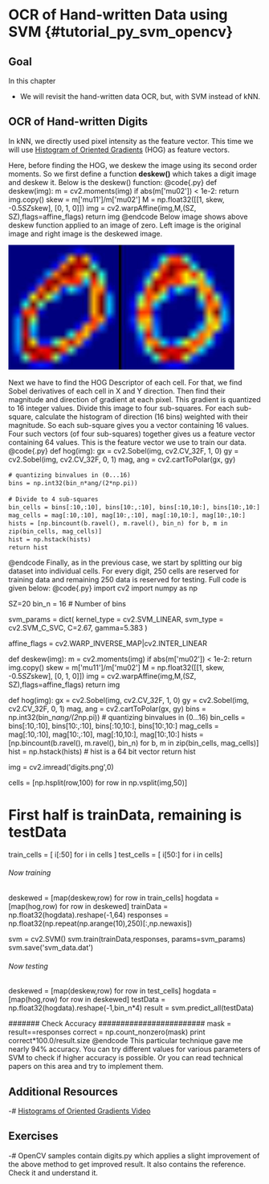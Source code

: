 OCR of Hand-written Data using SVM {#tutorial_py_svm_opencv}
==================================

Goal
----

In this chapter

-   We will revisit the hand-written data OCR, but, with SVM instead of kNN.

OCR of Hand-written Digits
--------------------------

In kNN, we directly used pixel intensity as the feature vector. This time we will use [Histogram of
Oriented Gradients](http://en.wikipedia.org/wiki/Histogram_of_oriented_gradients) (HOG) as feature
vectors.

Here, before finding the HOG, we deskew the image using its second order moments. So we first define
a function **deskew()** which takes a digit image and deskew it. Below is the deskew() function:
@code{.py}
def deskew(img):
    m = cv2.moments(img)
    if abs(m['mu02']) < 1e-2:
        return img.copy()
    skew = m['mu11']/m['mu02']
    M = np.float32([[1, skew, -0.5*SZ*skew], [0, 1, 0]])
    img = cv2.warpAffine(img,M,(SZ, SZ),flags=affine_flags)
    return img
@endcode
Below image shows above deskew function applied to an image of zero. Left image is the original
image and right image is the deskewed image.

![image](images/deskew.jpg)

Next we have to find the HOG Descriptor of each cell. For that, we find Sobel derivatives of each
cell in X and Y direction. Then find their magnitude and direction of gradient at each pixel. This
gradient is quantized to 16 integer values. Divide this image to four sub-squares. For each
sub-square, calculate the histogram of direction (16 bins) weighted with their magnitude. So each
sub-square gives you a vector containing 16 values. Four such vectors (of four sub-squares) together
gives us a feature vector containing 64 values. This is the feature vector we use to train our data.
@code{.py}
def hog(img):
    gx = cv2.Sobel(img, cv2.CV_32F, 1, 0)
    gy = cv2.Sobel(img, cv2.CV_32F, 0, 1)
    mag, ang = cv2.cartToPolar(gx, gy)

    # quantizing binvalues in (0...16)
    bins = np.int32(bin_n*ang/(2*np.pi))

    # Divide to 4 sub-squares
    bin_cells = bins[:10,:10], bins[10:,:10], bins[:10,10:], bins[10:,10:]
    mag_cells = mag[:10,:10], mag[10:,:10], mag[:10,10:], mag[10:,10:]
    hists = [np.bincount(b.ravel(), m.ravel(), bin_n) for b, m in zip(bin_cells, mag_cells)]
    hist = np.hstack(hists)
    return hist
@endcode
Finally, as in the previous case, we start by splitting our big dataset into individual cells. For
every digit, 250 cells are reserved for training data and remaining 250 data is reserved for
testing. Full code is given below:
@code{.py}
import cv2
import numpy as np

SZ=20
bin_n = 16 # Number of bins

svm_params = dict( kernel_type = cv2.SVM_LINEAR,
                    svm_type = cv2.SVM_C_SVC,
                    C=2.67, gamma=5.383 )

affine_flags = cv2.WARP_INVERSE_MAP|cv2.INTER_LINEAR

def deskew(img):
    m = cv2.moments(img)
    if abs(m['mu02']) < 1e-2:
        return img.copy()
    skew = m['mu11']/m['mu02']
    M = np.float32([[1, skew, -0.5*SZ*skew], [0, 1, 0]])
    img = cv2.warpAffine(img,M,(SZ, SZ),flags=affine_flags)
    return img

def hog(img):
    gx = cv2.Sobel(img, cv2.CV_32F, 1, 0)
    gy = cv2.Sobel(img, cv2.CV_32F, 0, 1)
    mag, ang = cv2.cartToPolar(gx, gy)
    bins = np.int32(bin_n*ang/(2*np.pi))    # quantizing binvalues in (0...16)
    bin_cells = bins[:10,:10], bins[10:,:10], bins[:10,10:], bins[10:,10:]
    mag_cells = mag[:10,:10], mag[10:,:10], mag[:10,10:], mag[10:,10:]
    hists = [np.bincount(b.ravel(), m.ravel(), bin_n) for b, m in zip(bin_cells, mag_cells)]
    hist = np.hstack(hists)     # hist is a 64 bit vector
    return hist

img = cv2.imread('digits.png',0)

cells = [np.hsplit(row,100) for row in np.vsplit(img,50)]

# First half is trainData, remaining is testData
train_cells = [ i[:50] for i in cells ]
test_cells = [ i[50:] for i in cells]

######     Now training      ########################

deskewed = [map(deskew,row) for row in train_cells]
hogdata = [map(hog,row) for row in deskewed]
trainData = np.float32(hogdata).reshape(-1,64)
responses = np.float32(np.repeat(np.arange(10),250)[:,np.newaxis])

svm = cv2.SVM()
svm.train(trainData,responses, params=svm_params)
svm.save('svm_data.dat')

######     Now testing      ########################

deskewed = [map(deskew,row) for row in test_cells]
hogdata = [map(hog,row) for row in deskewed]
testData = np.float32(hogdata).reshape(-1,bin_n*4)
result = svm.predict_all(testData)

#######   Check Accuracy   ########################
mask = result==responses
correct = np.count_nonzero(mask)
print correct*100.0/result.size
@endcode
This particular technique gave me nearly 94% accuracy. You can try different values for various
parameters of SVM to check if higher accuracy is possible. Or you can read technical papers on this
area and try to implement them.

Additional Resources
--------------------

-#  [Histograms of Oriented Gradients Video](www.youtube.com/watch?v=0Zib1YEE4LU‎)

Exercises
---------

-#  OpenCV samples contain digits.py which applies a slight improvement of the above method to get
    improved result. It also contains the reference. Check it and understand it.
